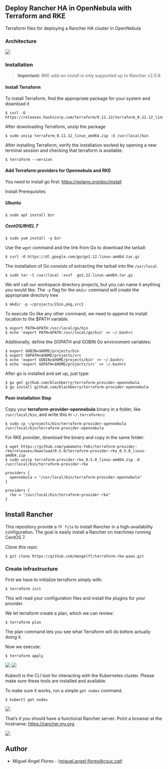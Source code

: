 ## Deploy Rancher HA in OpenNebula with Terraform and RKE

Terraform files for deploying a Rancher HA cluster in OpenNebula

### Architecture

<img src="images/paas-one.png">

### Installation 

> **Important:** RKE add-on install is only supported up to Rancher v2.0.8.

####  Install Terraform 

To install Terraform, find the appropriate package for your system and download it

	$ curl -O https://releases.hashicorp.com/terraform/0.11.12/terraform_0.11.12_linux_amd64.zip

After downloading Terraform, unzip the package

	$ sudo unzip terraform_0.11.12_linux_amd64.zip -d /usr/local/bin

After installing Terraform, verify the installation worked by opening a new terminal session and checking that terraform is available. 
	
	$ terraform --version

####  Add Terraform providers for Opennebula and RKE

You need to install go first: https://golang.org/doc/install

Install Prerequisites

##### Ubuntu

	$ sudo apt install bzr

##### CentOS/RHEL 7

	$ sudo yum install -y bzr

Use the `wget` command and the link from Go to download the tarball:

	$ curl -O https://dl.google.com/go/go1.12.linux-amd64.tar.gz

The installation of Go consists of extracting the tarball into the `/usr/local` 

	$ sudo tar -C /usr/local -xvzf  go1.12.linux-amd64.tar.gz 

We will call our workspace directory projects, but you can name it anything you would like. The `-p` flag for the `mkdir` command will create the appropriate directory tree

	$ mkdir -p ~/projects/{bin,pkg,src}

To execute Go like any other command, we need to append its install location to the $PATH variable.

	$ export PATH=$PATH:/usr/local/go/bin
	$ echo 'export PATH=$PATH:/usr/local/go/bin' >> ~/.bashrc

Additionally, define the GOPATH and GOBIN Go environment variables:
	
	$ export GOBIN=$HOME/projects/bin
	$ export GOPATH=$HOME/projects/src
	$ echo 'export GOBIN=$HOME/projects/bin' >> ~/.bashrc
	$ echo 'export GOPATH=$HOME/projects/src' >> ~/.bashrc

After go is installed and set up, just type:

    $ go get github.com/blackberry/terraform-provider-opennebula
    $ go install github.com/blackberry/terraform-provider-opennebula 

#### Post-installation Step

Copy your **terraform-provider-opennebula** binary in a folder, like `/usr/local/bin`, and write this in `~/.terraformrc`:

	$ sudo cp ~/projects/bin/terraform-provider-opennebula /usr/local/bin/terraform-provider-opennebula

For RKE provider, download the binary and copy in the same folder:

	$ wget https://github.com/yamamoto-febc/terraform-provider-rke/releases/download/0.5.0/terraform-provider-rke_0.5.0_linux-amd64.zip 
	$ sudo unzip terraform-provider-rke_0.5.0_linux-amd64.zip -d /usr/local/bin/terraform-provider-rke

```
providers {
  opennebula = "/usr/local/bin/terraform-provider-opennebula"
}

providers {
  rke = "/usr/local/bin/terraform-provider-rke"
}
```

## Install Rancher

This repository provide a `TF file` to install Rancher in a high-availability configuration. The goal is easily install a Rancher on machines running CentOS 7.

Clone this repo:

	$ git clone https://github.com/mangelft/terraform-rke-paas.git

### Create infrastructure

First we have to initialize terraform simply with:

	$ terraform init

This will read your configuration files and install the plugins for your provider.

We let terraform create a plan, which we can review:

	$ terraform plan

The plan command lets you see what Terraform will do before actually doing it.

Now we execute: 

	$ terraform apply

<img src="images/terraform-apply.png">
<img src="images/one.png">

Kubectl is the CLI tool for interacting with the Kubernetes cluster. Please make sure these tools are installed and available.

To make sure it works, run a simple `get nodes` command.

	$ kubectl get nodes

<img src="images/kubectl.png">

That’s it you should have a functional Rancher server. Point a browser at the hostname: https://rancher.my.org.

<img src="images/rancher-dashboard.png">

## Author

 * Miguel Ángel Flores - (miguel.angel.flores@csuc.cat)

